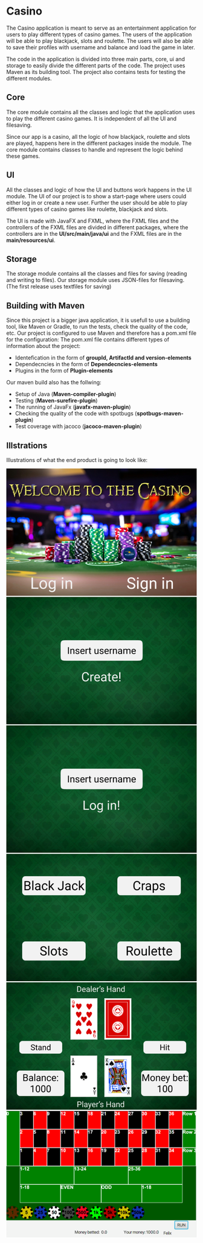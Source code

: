 # Casino
The Casino application is meant to serve as an entertainment application for users to play different types of casino games. The users of the application will be able to play blackjack, slots and roulette. The users will also be able to save their profiles with username and balance and load the game in later. 

The code in the application is divided into three main parts, core, ui and storage to easily divide the different parts of the code. The project uses Maven as its building tool. The project also contains tests for testing the different modules. 

## Core
The core module contains all the classes and logic that the application uses to play the different casino games. It is independent of all the UI and filesaving. 

Since our app is a casino, all the logic of how blackjack, roulette and slots are played, happens here in the different packages inside the module. The core module contains classes to handle and represent the logic behind these games.

## UI
All the classes and logic of how the UI and buttons work happens in the UI module.  The UI of our project is to show a start-page where users could either log in or create a new user. Further the user should be able to play different types of casino games like roulette, blackjack and slots. 

The UI is made with JavaFX and FXML, where the FXML files and the controllers of the FXML files are divided in different packages, where the controllers are in the **UI/src/main/java/ui** and the FXML files are in the **main/resources/ui**.

## Storage
The storage module contains all the classes and files for saving (reading and writing to files). Our storage module uses JSON-files for filesaving. (The first release uses textfiles for saving)

## Building with Maven
Since this project is a bigger java application, it is usefull to use a building tool, like Maven or Gradle, to run the tests, check the quality of the code, etc. Our project is configured to use Maven and therefore has a pom.xml file for the configuration: 
The pom.xml file contains different types of information about the project:
- Identefication in the form of **groupId, ArtifactId and version-elements**
- Dependecncies in the form of **Dependecncies-elements**
- Plugins in the form of **Plugin-elements**

Our maven build also has the follwing:
- Setup of Java (**Maven-compiler-plugin**)
- Testing (**Maven-surefire-plugin**)
- The running of JavaFx (**javafx-maven-plugin**)
- Checking the quality of the code with spotbugs (**spotbugs-maven-plugin**)
- Test coverage with jacoco (**jacoco-maven-plugin**)

## Illstrations
Illustrations of what the end product is going to look like:

![start](images/242594917_545342576548985_5788820927871275701_n.png)
![create_user](images/242589592_382851316656932_4359090151023620277_n.png)
![log_in](images/242598130_252944550080896_4442521056475579515_n.png)
![choose_game](images/242608508_817686512239902_5088266160564598597_n.png)
![blackjack](images/242615500_669152750725763_1780304496907800957_n.png)
![roulette](images/242542550_3012088495698616_4509731318974037236_n.png)




